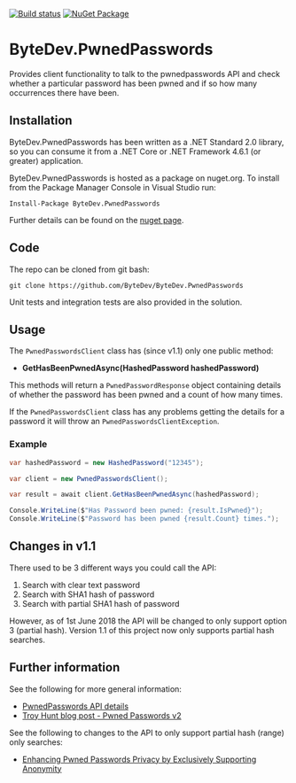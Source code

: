 [![Build status](https://ci.appveyor.com/api/projects/status/github/bytedev/ByteDev.PwnedPasswords?branch=master&svg=true)](https://ci.appveyor.com/project/bytedev/ByteDev-PwnedPasswords/branch/master)
[![NuGet Package](https://img.shields.io/nuget/v/ByteDev.PwnedPasswords.svg)](https://www.nuget.org/packages/ByteDev.PwnedPasswords)

# ByteDev.PwnedPasswords

Provides client functionality to talk to the pwnedpasswords API and check whether a particular password has been pwned and if so how many occurrences there have been.

## Installation

ByteDev.PwnedPasswords has been written as a .NET Standard 2.0 library, so you can consume it from a .NET Core or .NET Framework 4.6.1 (or greater) application.

ByteDev.PwnedPasswords is hosted as a package on nuget.org.  To install from the Package Manager Console in Visual Studio run:

`Install-Package ByteDev.PwnedPasswords`

Further details can be found on the [nuget page](https://www.nuget.org/packages/ByteDev.PwnedPasswords/).

## Code

The repo can be cloned from git bash:

`git clone https://github.com/ByteDev/ByteDev.PwnedPasswords`

Unit tests and integration tests are also provided in the solution.

## Usage

The `PwnedPasswordsClient` class has (since v1.1) only one public method:

- **GetHasBeenPwnedAsync(HashedPassword hashedPassword)**

This methods will return a `PwnedPasswordResponse` object containing details of whether the password has been pwned and a count of how many times.

If the `PwnedPasswordsClient` class has any problems getting the details for a password it will throw an `PwnedPasswordsClientException`.

### Example

```c#
var hashedPassword = new HashedPassword("12345");

var client = new PwnedPasswordsClient();

var result = await client.GetHasBeenPwnedAsync(hashedPassword);

Console.WriteLine($"Has Password been pwned: {result.IsPwned}");
Console.WriteLine($"Password has been pwned {result.Count} times.");
```

## Changes in v1.1

There used to be 3 different ways you could call the API:

1. Search with clear text password
2. Search with SHA1 hash of password
3. Search with partial SHA1 hash of password

However, as of 1st June 2018 the API will be changed to only support option 3 (partial hash).  Version 1.1 of this project now only supports partial hash searches.

## Further information

See the following for more general information:

- [PwnedPasswords API details](https://haveibeenpwned.com/API/v2#PwnedPasswords)
- [Troy Hunt blog post - Pwned Passwords v2](https://www.troyhunt.com/ive-just-launched-pwned-passwords-version-2/)

See the following to changes to the API to only support partial hash (range) only searches:

- [Enhancing Pwned Passwords Privacy by Exclusively Supporting Anonymity](https://www.troyhunt.com/enhancing-pwned-passwords-privacy-by-exclusively-supporting-anonymity/)
 